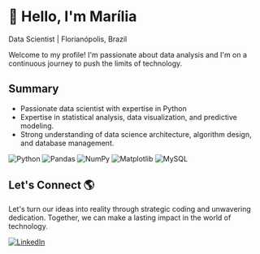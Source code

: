 # 👋 Hello, I'm Marília

 Data Scientist | Florianópolis, Brazil

Welcome to my profile! I'm passionate about data analysis and I'm on a continuous journey to push the limits of technology.

## Summary 

- Passionate data scientist with expertise in Python
- Expertise in statistical analysis, data visualization, and predictive modeling.
- Strong understanding of data science architecture, algorithm design, and database management.

![Python](https://img.shields.io/badge/python-3670A0?style=for-the-badge&logo=python&logoColor=ffdd54)
![Pandas](https://img.shields.io/badge/pandas-%23150458.svg?style=for-the-badge&logo=pandas&logoColor=white)
![NumPy](https://img.shields.io/badge/numpy-%23013243.svg?style=for-the-badge&logo=numpy&logoColor=white)
![Matplotlib](https://img.shields.io/badge/Matplotlib-%23ffffff.svg?style=for-the-badge&logo=Matplotlib&logoColor=black)
![MySQL](https://img.shields.io/badge/mysql-4479A1.svg?style=for-the-badge&logo=mysql&logoColor=white)

## Let's Connect 🌎
Let's turn our ideas into reality through strategic coding and unwavering dedication. Together, we can make a lasting impact in the world of technology.

  <a href="https://www.linkedin.com/in/mariliagomes-/" target="_blank">
    <img loading="lazy" src="https://img.shields.io/badge/-LinkedIn-%230077B5?style=for-the-badge&logo=linkedin&logoColor=white" alt="LinkedIn">
  </a>
